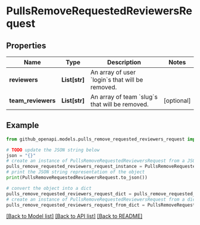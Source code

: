 # PullsRemoveRequestedReviewersRequest


## Properties

Name | Type | Description | Notes
------------ | ------------- | ------------- | -------------
**reviewers** | **List[str]** | An array of user &#x60;login&#x60;s that will be removed. | 
**team_reviewers** | **List[str]** | An array of team &#x60;slug&#x60;s that will be removed. | [optional] 

## Example

```python
from github_openapi.models.pulls_remove_requested_reviewers_request import PullsRemoveRequestedReviewersRequest

# TODO update the JSON string below
json = "{}"
# create an instance of PullsRemoveRequestedReviewersRequest from a JSON string
pulls_remove_requested_reviewers_request_instance = PullsRemoveRequestedReviewersRequest.from_json(json)
# print the JSON string representation of the object
print(PullsRemoveRequestedReviewersRequest.to_json())

# convert the object into a dict
pulls_remove_requested_reviewers_request_dict = pulls_remove_requested_reviewers_request_instance.to_dict()
# create an instance of PullsRemoveRequestedReviewersRequest from a dict
pulls_remove_requested_reviewers_request_from_dict = PullsRemoveRequestedReviewersRequest.from_dict(pulls_remove_requested_reviewers_request_dict)
```
[[Back to Model list]](../README.md#documentation-for-models) [[Back to API list]](../README.md#documentation-for-api-endpoints) [[Back to README]](../README.md)


